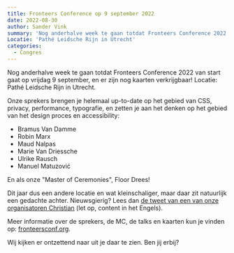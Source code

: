 ```yaml
---
title: Fronteers Conference op 9 september 2022
date: 2022-08-30
author: Sander Vink
summary: 'Nog anderhalve week te gaan totdat Fronteers Conference 2022 van start gaat op vrijdag 9 september, en er zijn nog kaarten verkrijgbaar!'
Locatie: 'Pathé Leidsche Rijn in Utrecht'
categories:
  - Congres
---
```

Nog anderhalve week te gaan totdat Fronteers Conference 2022 van start gaat op vrijdag 9 september, en er zijn nog kaarten verkrijgbaar! Locatie: Pathé Leidsche Rijn in Utrecht.

Onze sprekers brengen je helemaal up-to-date op het gebied van CSS, privacy, performance, typografie, en zetten je aan het denken op het gebied van het design proces en accessibility:

* Bramus Van Damme
* Robin Marx
* Maud Nalpas
* Marie Van Driessche
* Ulrike Rausch
* Manuel Matuzović

En als onze "Master of Ceremonies", Floor Drees!

Dit jaar dus een andere locatie en wat kleinschaliger, maar daar zit natuurlijk een gedachte achter. Nieuwsgierig? Lees dan [de tweet van een van onze organisatoren Christian](https://twitter.com/derSchepp/status/1562377149465731072) (let op, content in het Engels).

Meer informatie over de sprekers, de MC, de talks en kaarten kun je vinden op: [fronteersconf.org](https://fronteersconf.org/).

Wij kijken er ontzettend naar uit je daar te zien. Ben jij erbij?
